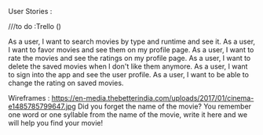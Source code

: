 



User Stories :

///to do :Trello ()


As a user, I want to search movies by type and runtime and see it.
As a user, I want to favor movies  and see them on my profile page.
As a user, I want to rate the movies and see the ratings on my profile page.
As a user, I want to delete the saved movies when I don't like them anymore.
As a user, I want to sign into the app and see the user profile.
As a user, I want to be able to change the rating on saved movies.





Wireframes :
https://en-media.thebetterindia.com/uploads/2017/01/cinema-e1485785799647.jpg
Did you forget the name of the movie? You remember one word or one syllable from the name of the movie, write it here and we will help you find your movie!